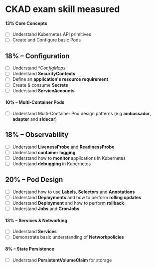 # CKAD exam skill measured

#### 13% Core Concepts
  - [ ] Understand Kubernetes API primitives
  - [ ] Create and Configure basic Pods
      
## 18% – **Configuration**
  - [ ] Understand **ConfigMaps*
  - [ ] Understand **SecurityContexts**
  - [ ] Define an **application's resource requirement**
  - [ ] Create & consume **Secrets**
  - [ ] Understand **ServiceAccounts**
      
#### 10% – Multi-Container Pods
  - [ ] Understand Multi-Container Pod design patterns (e.g **ambassador**, **adapter** and **sidecar**)
  
## 18% – **Observability**
  - [ ] Understand **LivenessProbe** and **ReadinessProbe**
  - [ ] Understand **container logging**
  - [ ] Understand how to **monitor** applications in Kubernetes
  - [ ] Understand **debugging** in Kubernetes
  
## 20% – **Pod Design**
  - [ ] Understand how to use **Labels**, **Selectors** and **Annotations**
  - [ ] Understand **Deployments** and how to perform **rolling updates**
  - [ ] Understand **Deployment** and how to perform **rollback**
  - [ ] Understand **Jobs** and **CronJobs**
  
#### 13% – Services & Networking
  - [ ] Understand **Services**
  - [ ] Demonstrate basic understanding of **Networkpolicies**
  
#### 8% – State Persistence
  - [ ] Understand **PersistentVolumeClaim** for storage
